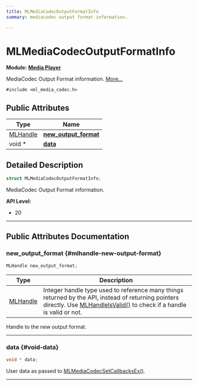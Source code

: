 ```yaml
---
title: MLMediaCodecOutputFormatInfo
summary: mediacodec output format information. 

---
```


# MLMediaCodecOutputFormatInfo

**Module:** **[Media Player](/versioned_docs/version-22-Mar-2023/api-ref/api/Modules/group___media_player/group___media_player.md)**



MediaCodec Output Format information.  [More...](#detailed-description)


`#include <ml_media_codec.h>`

## Public Attributes

| Type           | Name           |
| -------------- | -------------- |
| [MLHandle](/versioned_docs/version-22-Mar-2023/api-ref/api/Modules/group___platform/group___platform.md#uint64-t-mlhandle) | **[new_output_format](/versioned_docs/version-22-Mar-2023/api-ref/api/Modules/group___media_player/struct_m_l_media_codec_output_format_info.md#mlhandle-new-output-format)**  |
| void * | **[data](/versioned_docs/version-22-Mar-2023/api-ref/api/Modules/group___media_player/struct_m_l_media_codec_output_format_info.md#void-data)**  |

## Detailed Description

```cpp
struct MLMediaCodecOutputFormatInfo;
```

MediaCodec Output Format information. 




**API Level:**
  * 20 




-----------
## Public Attributes Documentation

### new_output_format {#mlhandle-new-output-format}

```cpp
MLHandle new_output_format;
```



| Type | Description |
|--|--|
| [MLHandle](/versioned_docs/version-22-Mar-2023/api-ref/api/Modules/group___platform/group___platform.md#uint64-t-mlhandle) | Integer handle type used to reference many things returned by the API, instead of returning pointers directly. Use [MLHandleIsValid()](/versioned_docs/version-22-Mar-2023/api-ref/api/Modules/group___platform/group___platform.md#bool-mlhandleisvalid) to check if a handle is valid or not.  |


Handle to the new output format. 





-----------

### data {#void-data}

```cpp
void * data;
```


User data as passed to [MLMediaCodecSetCallbacksEx()](/versioned_docs/version-22-Mar-2023/api-ref/api/Modules/group___media_player/group___media_player.md#mlresult-mlmediacodecsetcallbacksex). 





-----------



